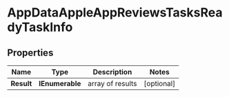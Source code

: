 # AppDataAppleAppReviewsTasksReadyTaskInfo


## Properties

| Name | Type | Description | Notes |
|------------ | ------------- | ------------- | -------------|
**Result** | **IEnumerable<AppDataAppleAppReviewsTasksReadyResultInfo>** | array of results |[optional]|